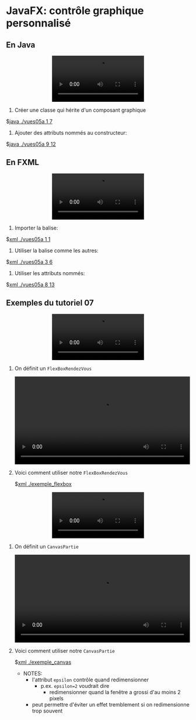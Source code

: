 # JavaFX: contrôle graphique personnalisé

## En Java

<center>
<video width="50%" src="java.mp4" type="video/mp4" controls>
</center>

1. Créer une classe qui hérite d'un composant graphique

$[java ./vues05a 1 7]()


1. Ajouter des attributs nommés au constructeur:

$[java ./vues05a 9 12]()


## En FXML

<center>
<video width="50%" src="fxml.mp4" type="video/mp4" controls>
</center>

1. Importer la balise:

$[xml ./vues05a 1 1]()


1. Utiliser la balise comme les autres:

$[xml ./vues05a 3 6]()


1. Utiliser les attributs nommés:

$[xml ./vues05a 8 13]()


## Exemples du tutoriel 07

<center>
<video width="50%" src="flexbox.mp4" type="video/mp4" controls>
</center>

1. On définit un `FlexBoxRendezVous` 

    <video width="100%" src="tut07_flexbox.mp4" type="video/mp4" loop nocontrols autoplay>

    * NOTES:
        * JavaFx ne fournit pas de conteneur de type FlexBox
        * L'implantation de `Ntro` est simple:
            * on commence dans un `HBox` 
            * quand l'espace horizontal manque, on bascule en mode `VBox`
            * l'attribut `gap` indique l'espace horizontal on aimerait avoir

1. Voici comment utiliser notre `FlexBoxRendezVous`

    $[xml ./exemple_flexbox]()

<center>
<video width="50%" src="canvas.mp4" type="video/mp4" controls>
</center>

1. On définit un `CanvasPartie`

    <video width="100%" src="tut07_canvas.mp4" type="video/mp4" loop nocontrols autoplay>

    * NOTES:
        * Le Canvas de JavaFx est de taille fixe par défaut
        * L'implantation de `Ntro` est simple
            * on place le Canvas dans un Conteneur
            * on place un capteur (*listener*) sur la taille de ce Conteneur
            * quand le Conteneur change de taille, on ajuste aussi la taille du Canvas

1. Voici comment utiliser notre `CanvasPartie`

    $[xml ./exemple_canvas]()

    * NOTES:
        * l'attribut `epsilon` contrôle quand redimensionner
            * p.ex. `epsilon=2` voudrait dire 
                * redimensionner quand la fenêtre a grossi d'au moins 2 pixels
        * peut permettre d'éviter un effet tremblement si on redimensionne trop souvent





